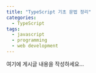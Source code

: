```yaml
---
title: "TypeScript 기초 문법 정리"
categories:
  - TypeScript
tags:
  - javascript
  - programming
  - web development
---
```


여기에 게시글 내용을 작성하세요...
